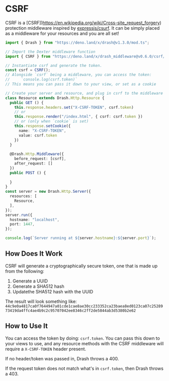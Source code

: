 # CSRF

CSRF is a [CSRF])https://en.wikipedia.org/wiki/Cross-site_request_forgery) protection middleware inspired by [expressjs/csurf](http://expressjs.com/en/resources/middleware/csurf.html). It can be simply placed as a middleware for your resources and you are all set!

```typescript
import { Drash } from "https://deno.land/x/drash@v1.3.0/mod.ts";

// Import the Dexter middleware function
import { CSRF } from "https://deno.land/x/drash_middleware@v0.6.0/csrf/mod.ts";

// Instantiate csrf and generate the token.
const csrf = CSRF();
// Alongside `csrf` being a middleware, you can access the token:
//     `console.log(csrf.token)`
// This means you can pass it down to your view, or set as a cookie

// Create your server and resource, and plug in csrf to the middleware config
class Resource extends Drash.Http.Resource {
  public GET () {
    this.response.headers.set("X-CSRF-TOKEN", csrf.token)
    // or
    this.response.render("/index.html", { csrf: csrf.token })
    // or (only when `cookie` is set)
    this.response.setCookie({
      name: "X-CSRF-TOKEN",
      value: csrf.token
    })
  }
  
  @Drash.Http.Middleware({
    before_request: [csrf],
    after_request: []
  })
  public POST () {
    
  }
}
const server = new Drash.Http.Server({
  resources: [
    Resource,
  ],
});
server.run({
  hostname: "localhost",
  port: 1447,
});

console.log(`Server running at ${server.hostname}:${server.port}`);
```

## How Does It Work

CSRF will generate a cryptographically secure token, one that is made up from the following:

1. Generate a UUID
2. Generate a SHA512 hash
3. Updatethe SHA512 hash with the UUID

The result will look something like: `44c9e0a4817ca0f7644947a01cde1cae8ae30cc233352ca23baea8ed0123ca07c2528973419da4ffc4ae4b9c2c95707042ee8346c2ff2de5844ab3d5380b2e62`

## How to Use It

You can  access the token  by doing: `csrf.token`. You can pass this down to your views to use, and any resource methods with the CSRF middleware will require a `X-CSRF-TOKEN` header present.

If no header/token was passed in, Drash throws a 400.

If the request token  does not match what's in `csrf.token`, then Drash throws a 403.
